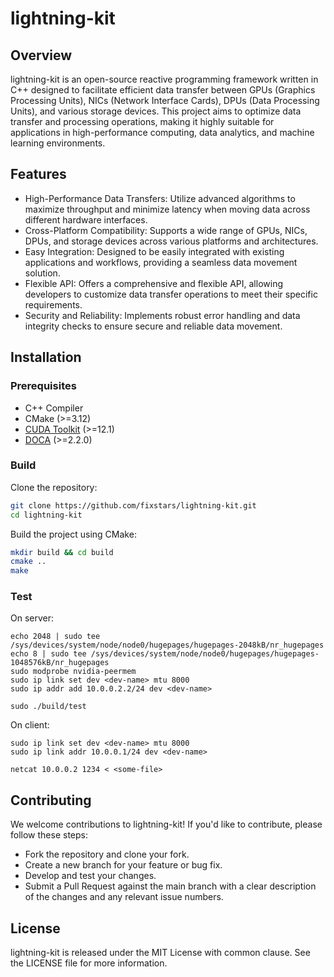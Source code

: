 # lightning-kit

## Overview
lightning-kit is an open-source reactive programming framework written in C++ designed to facilitate efficient data transfer between GPUs (Graphics Processing Units), NICs (Network Interface Cards), DPUs (Data Processing Units), and various storage devices.
This project aims to optimize data transfer and processing operations, making it highly suitable for applications in high-performance computing, data analytics, and machine learning environments.

## Features
- High-Performance Data Transfers: Utilize advanced algorithms to maximize throughput and minimize latency when moving data across different hardware interfaces.
- Cross-Platform Compatibility: Supports a wide range of GPUs, NICs, DPUs, and storage devices across various platforms and architectures.
- Easy Integration: Designed to be easily integrated with existing applications and workflows, providing a seamless data movement solution.
- Flexible API: Offers a comprehensive and flexible API, allowing developers to customize data transfer operations to meet their specific requirements.
- Security and Reliability: Implements robust error handling and data integrity checks to ensure secure and reliable data movement.

## Installation
### Prerequisites
- C++ Compiler
- CMake (>=3.12)
- [CUDA Toolkit](https://developer.nvidia.com/cuda-toolkit) (>=12.1)
- [DOCA](https://developer.nvidia.com/networking/doca) (>=2.2.0)

### Build
Clone the repository:
```bash
git clone https://github.com/fixstars/lightning-kit.git
cd lightning-kit
```

Build the project using CMake:
```bash
mkdir build && cd build
cmake ..
make
```

### Test

On server:
```
echo 2048 | sudo tee /sys/devices/system/node/node0/hugepages/hugepages-2048kB/nr_hugepages
echo 8 | sudo tee /sys/devices/system/node/node0/hugepages/hugepages-1048576kB/nr_hugepages
sudo modprobe nvidia-peermem
sudo ip link set dev <dev-name> mtu 8000
sudo ip addr add 10.0.0.2.2/24 dev <dev-name>

sudo ./build/test
```

On client:
```
sudo ip link set dev <dev-name> mtu 8000
sudo ip link addr 10.0.0.1/24 dev <dev-name>

netcat 10.0.0.2 1234 < <some-file>
```

## Contributing
We welcome contributions to lightning-kit! If you'd like to contribute, please follow these steps:

- Fork the repository and clone your fork.
- Create a new branch for your feature or bug fix.
- Develop and test your changes.
- Submit a Pull Request against the main branch with a clear description of the changes and any relevant issue numbers.

## License
lightning-kit is released under the MIT License with common clause. See the LICENSE file for more information.
